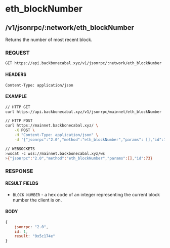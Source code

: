 # eth_blockNumber

## /v1/jsonrpc/:network/eth_blockNumber

Returns the number of most recent block.

### REQUEST

`GET https://api.backbonecabal.xyz/v1/jsonrpc/:network/eth_blockNumber`

#### HEADERS

`Content-Type: application/json`

#### EXAMPLE

```bash
// HTTP GET
curl https://api.backbonecabal.xyz/v1/jsonrpc/mainnet/eth_blockNumber

// HTTP POST
curl https://mainnet.backbonecabal.xyz/ \
    -X POST \
    -H "Content-Type: application/json" \
    -d '{"jsonrpc":"2.0","method":"eth_blockNumber","params": [],"id":1}'

// WEBSOCKETS
>wscat -c wss://mainnet.backbonecabal.xyz/ws
>{"jsonrpc":"2.0","method":"eth_blockNumber","params":[],"id":73}
```

### RESPONSE

#### RESULT FIELDS

- `BLOCK NUMBER` - a hex code of an integer representing the current
  block number the client is on.

#### BODY

```js
{
    jsonrpc: "2.0",
    id: 1,
    result: "0x5c174e"
}
```
